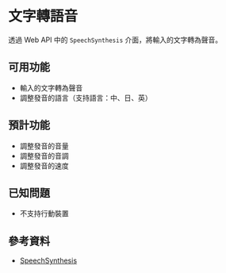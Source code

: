 # 文字轉語音
透過 Web API 中的 `SpeechSynthesis` 介面，將輸入的文字轉為聲音。

## 可用功能
* 輸入的文字轉為聲音
* 調整發音的語言（支持語言：中、日、英）

## 預計功能
* 調整發音的音量
* 調整發音的音調
* 調整發音的速度

## 已知問題
* 不支持行動裝置

## 參考資料
* [SpeechSynthesis](https://developer.mozilla.org/en-US/docs/Web/API/SpeechSynthesis)